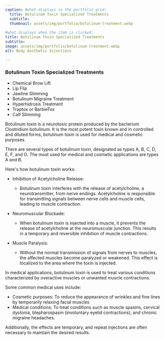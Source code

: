 ```yaml
---
caption: #what displays in the portfolio grid:
  title: Botulinum Toxin Specialized Treatments
  subtitle:  
  thumbnail: assets/img/portfolio/botulinum-treatment.webp
  
#what displays when the item is clicked:
title: Botulinum Toxin Specialized Treatments
subtitle: 
image: assets/img/portfolio/botulinum-treatment.webp
alt: Body Aesthetic Injections

---
```

### Botulinum Toxin Specialized Treatments
- Chemical Brow Lift
- Lip Flip
- Jawline Slimming
- Botulinum Migraine Treatment 
- Hyperhidrosis Treatment
- Traptox or BarbieTox
- Calf Slimming

Botulinum toxin is a neurotoxic protein produced by the bacterium Clostridium botulinum. It is the most potent toxin known and in controlled and diluted forms, botulinum toxin is used for medical and cosmetic purposes.  

There are several types of botulinum toxin, designated as types A, B, C, D, E, F, and G. The most used for medical and cosmetic applications are types A and B.  

Here's how botulinum toxin works:  
- Inhibition of Acetylcholine Release:
  -	Botulinum toxin interferes with the release of acetylcholine, a neurotransmitter, from nerve endings. Acetylcholine is responsible for transmitting signals between nerve cells and muscle cells, leading to muscle contraction.  

- Neuromuscular Blockade:
  -	When botulinum toxin is injected into a muscle, it prevents the release of acetylcholine at the neuromuscular junction. This results in a temporary and reversible inhibition of muscle contractions.  

- Muscle Paralysis:
  -	Without the normal transmission of signals from nerves to muscles, the affected muscles become paralyzed or weakened. This effect is localized to the area where the toxin is injected.  

In medical applications, botulinum toxin is used to treat various conditions characterized by overactive muscles or unwanted muscle contractions.  

Some common medical uses include:
- Cosmetic purposes: To reduce the appearance of wrinkles and fine lines by temporarily relaxing facial muscles
- Medical conditions: To treat conditions such as muscle spasms, cervical dystonia, blepharospasm (involuntary eyelid contractions), and chronic migraine headaches. 

Additionally, the effects are temporary, and repeat injections are often necessary to maintain the desired results.
